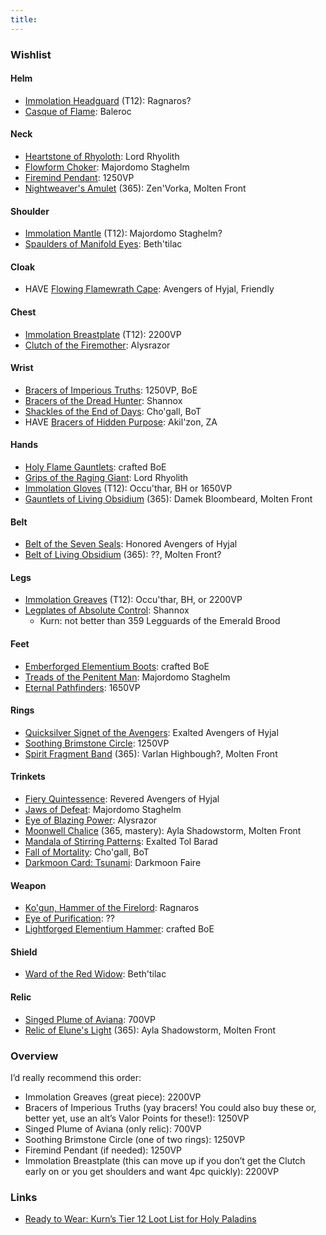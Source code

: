 ```yaml
---
title: 
---
```

### Wishlist
#### Helm
  * [Immolation Headguard](http://www.wowhead.com/?item=71093) (T12): Ragnaros?
  * [Casque of Flame](http://www.wowhead.com/?item=71342): Baleroc

#### Neck
  * [Heartstone of Rhyoloth](http://www.wowhead.com/?item=71012): Lord Rhyolith
  * [Flowform Choker](http://www.wowhead.com/item=71348): Majordomo Staghelm
  * [Firemind Pendant](http://www.wowhead.com/item=71214): 1250VP
  * [Nightweaver's Amulet](http://www.wowhead.com/item=70106) (365): Zen'Vorka, Molten Front

#### Shoulder
  * [Immolation Mantle](http://www.wowhead.com/item=71095) (T12): Majordomo Staghelm?
  * [Spaulders of Manifold Eyes](http://www.wowhead.com/?item=71043): Beth'tilac

#### Cloak
  * HAVE [Flowing Flamewrath Cape](http://www.wowhead.com/?item=71229): Avengers of Hyjal, Friendly

#### Chest
  * [Immolation Breastplate](http://www.wowhead.com/?item=71091) (T12): 2200VP
  * [Clutch of the Firemother](http://www.wowhead.com/item=70988): Alysrazor

#### Wrist
  * [Bracers of Imperious Truths](http://www.wowhead.com/item=71260): 1250VP, BoE
  * [Bracers of the Dread Hunter](http://www.wowhead.com/?item=71026): Shannox
  * [Shackles of the End of Days](http://www.wowhead.com/item=59497): Cho'gall, BoT
  * HAVE [Bracers of Hidden Purpose](http://www.wowhead.com/item=69552): Akil'zon, ZA

#### Hands
  * [Holy Flame Gauntlets](http://www.wowhead.com/?item=69938): crafted BoE
  * [Grips of the Raging Giant](http://www.wowhead.com/?item=71007): Lord Rhyolith
  * [Immolation Gloves](http://www.wowhead.com/item=71092) (T12): Occu'thar, BH or 1650VP
  * [Gauntlets of Living Obsidium](http://www.wowhead.com/item=70116) (365): Damek Bloombeard, Molten Front

#### Belt
  * [Belt of the Seven Seals](http://www.wowhead.com/item=71253): Honored Avengers of Hyjal
  * [Belt of Living Obsidium](http://www.wowhead.com/item=70117) (365): ??, Molten Front?

#### Legs
  * [Immolation Greaves](http://www.wowhead.com/?item=71094) (T12): Occu'thar, BH, or 2200VP
  * [Legplates of Absolute Control](http://www.wowhead.com/item=71028): Shannox
    * Kurn: not better than 359 Legguards of the Emerald Brood

#### Feet
  * [Emberforged Elementium Boots](http://www.wowhead.com/item=69948): crafted BoE
  * [Treads of the Penitent Man](http://www.wowhead.com/?item=71351): Majordomo Staghelm
  * [Eternal Pathfinders](http://www.wowhead.com/item=58198): 1650VP

#### Rings
  * [Quicksilver Signet of the Avengers](http://www.wowhead.com/item=71237): Exalted Avengers of Hyjal
  * [Soothing Brimstone Circle](http://www.wowhead.com/item=71211): 1250VP
  * [Spirit Fragment Band](http://www.wowhead.com/item=70124) (365): Varlan Highbough?, Molten Front

#### Trinkets
  * [Fiery Quintessence](http://www.wowhead.com/item=69000): Revered Avengers of Hyjal
  * [Jaws of Defeat](http://www.wowhead.com/item=68926): Majordomo Staghelm
  * [Eye of Blazing Power](http://www.wowhead.com/item=68983): Alysrazor
  * [Moonwell Chalice](http://www.wowhead.com/item=70142) (365, mastery): Ayla Shadowstorm, Molten Front
  * [Mandala of Stirring Patterns](http://www.wowhead.com/item=62472): Exalted Tol Barad
  * [Fall of Mortality](http://www.wowhead.com/?item=59500): Cho'gall, BoT
  * [Darkmoon Card: Tsunami](http://www.wowhead.com/?item=62050): Darkmoon Faire

#### Weapon
  * [Ko'gun, Hammer of the Firelord](http://www.wowhead.com/item=71355): Ragnaros
  * [Eye of Purification](http://www.wowhead.com/?item=71776): ??
  * [Lightforged Elementium Hammer](http://www.wowhead.com/?item=70157): crafted BoE

#### Shield
  * [Ward of the Red Widow](http://www.wowhead.com/?item=71038): Beth'tilac

#### Relic
  * [Singed Plume of Aviana](http://www.wowhead.com/item=71149): 700VP
  * [Relic of Elune's Light](http://www.wowhead.com/item=70111) (365): Ayla Shadowstorm, Molten Front


### Overview
I’d really recommend this order:

  - Immolation Greaves (great piece): 2200VP
  - Bracers of Imperious Truths (yay bracers! You could also buy these or, better yet, use an alt’s Valor Points for these!): 1250VP
  - Singed Plume of Aviana (only relic): 700VP
  - Soothing Brimstone Circle (one of two rings): 1250VP
  - Firemind Pendant (if needed): 1250VP
  - Immolation Breastplate (this can move up if you don’t get the Clutch early on or you get shoulders and want 4pc quickly): 2200VP



### Links
  * [Ready to Wear: Kurn’s Tier 12 Loot List for Holy Paladins](http://kurn.apotheosis-now.com/?p=1918)
